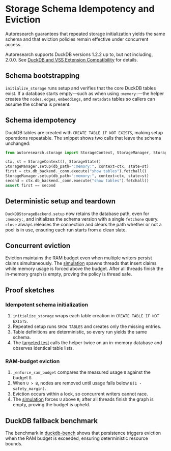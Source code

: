 # Storage Schema Idempotency and Eviction

Autoresearch guarantees that repeated storage initialization yields the same
schema and that eviction policies remain effective under concurrent access.

Autoresearch supports DuckDB versions 1.2.2 up to, but not including, 2.0.0.
See [DuckDB and VSS Extension Compatibility](../duckdb_compatibility.md) for
details.

## Schema bootstrapping

`initialize_storage` runs setup and verifies that the core DuckDB tables
exist. If a database starts empty—such as when using `:memory:`—the helper
creates the `nodes`, `edges`, `embeddings`, and `metadata` tables so callers
can assume the schema is present.

## Schema idempotency

DuckDB tables are created with `CREATE TABLE IF NOT EXISTS`, making setup
operations repeatable. The snippet shows two calls that leave the schema
unchanged:

```python
from autoresearch.storage import StorageContext, StorageManager, StorageState

ctx, st = StorageContext(), StorageState()
StorageManager.setup(db_path=":memory:", context=ctx, state=st)
first = ctx.db_backend._conn.execute("show tables").fetchall()
StorageManager.setup(db_path=":memory:", context=ctx, state=st)
second = ctx.db_backend._conn.execute("show tables").fetchall()
assert first == second
```

## Deterministic setup and teardown

`DuckDBStorageBackend.setup` now retains the database path, even for
`:memory:`, and initializes the schema version with a single `fetchone` query.
`close` always releases the connection and clears the path whether or not a
pool is in use, ensuring each run starts from a clean slate.

## Concurrent eviction

Eviction maintains the RAM budget even when multiple writers persist claims
simultaneously. The [simulation][evict-sim] spawns threads that insert claims
while memory usage is forced above the budget. After all threads finish the
in-memory graph is empty, proving the policy is thread safe.

## Proof sketches

### Idempotent schema initialization

1. `initialize_storage` wraps each table creation in `CREATE TABLE IF NOT
   EXISTS`.
2. Repeated setup runs `SHOW TABLES` and creates only the missing entries.
3. Table definitions are deterministic, so every run yields the same schema.
4. The [targeted test][schema-test] calls the helper twice on an in-memory
   database and observes identical table lists.

### RAM-budget eviction

1. `_enforce_ram_budget` compares the measured usage `U` against the budget
   `B`.
2. When `U > B`, nodes are removed until usage falls below `B(1 -
   safety_margin)`.
3. Eviction occurs within a lock, so concurrent writers cannot race.
4. The [simulation][evict-sim] forces `U` above `B`; after all threads finish
   the graph is empty, proving the budget is upheld.

## DuckDB fallback benchmark

The benchmark in [duckdb-bench] shows that persistence triggers eviction when
the RAM budget is exceeded, ensuring deterministic resource bounds.

[evict-sim]: ../../scripts/storage_eviction_sim.py
[duckdb-bench]: ../../tests/integration/test_storage_duckdb_fallback.py
[schema-test]: ../../tests/targeted/test_storage_eviction.py
